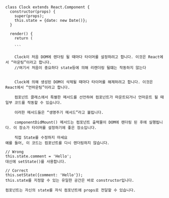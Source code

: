 ```

class Clock extends React.Component {
  constructor(props) {
    super(props);
    this.state = {date: new Date()};
  }

  render() {
    return (
    
    ```
    
    Clock이 처음 DOM에 렌더링 될 때마다 타이머를 설정하려고 합니다. 이것은 React에서 “마운팅”이라고 합니다.
    //여기서 처음이 중요하다 state등에 의해 리렌더링 될떄는 작동하지 않는다
    
    
    Clock에 의해 생성된 DOM이 삭제될 때마다 타이머를 해제하려고 합니다. 이것은 React에서 “언마운팅”이라고 합니다.
    
    컴포넌트 클래스에서 특별한 메서드를 선언하여 컴포넌트가 마운트되거나 언마운트 될 때 일부 코드를 작동할 수 있습니다.
    
    이러한 메서드들은 “생명주기 메서드”라고 불립니다.
    
    componentDidMount() 메서드는 컴포넌트 출력물이 DOM에 렌더링 된 후에 실행됩니다. 이 장소가 타이머를 설정하기에 좋은 장소입니다.
    
    직접 State를 수정하지 마세요
예를 들어, 이 코드는 컴포넌트를 다시 렌더링하지 않습니다.

// Wrong
this.state.comment = 'Hello';
대신에 setState()를 사용합니다.

// Correct
this.setState({comment: 'Hello'});
this.state를 지정할 수 있는 유일한 공간은 바로 constructor입니다.

컴포넌트는 자신의 state를 자식 컴포넌트에 props로 전달할 수 있습니다.

```

<FormattedDate date={this.state.date} />

```
